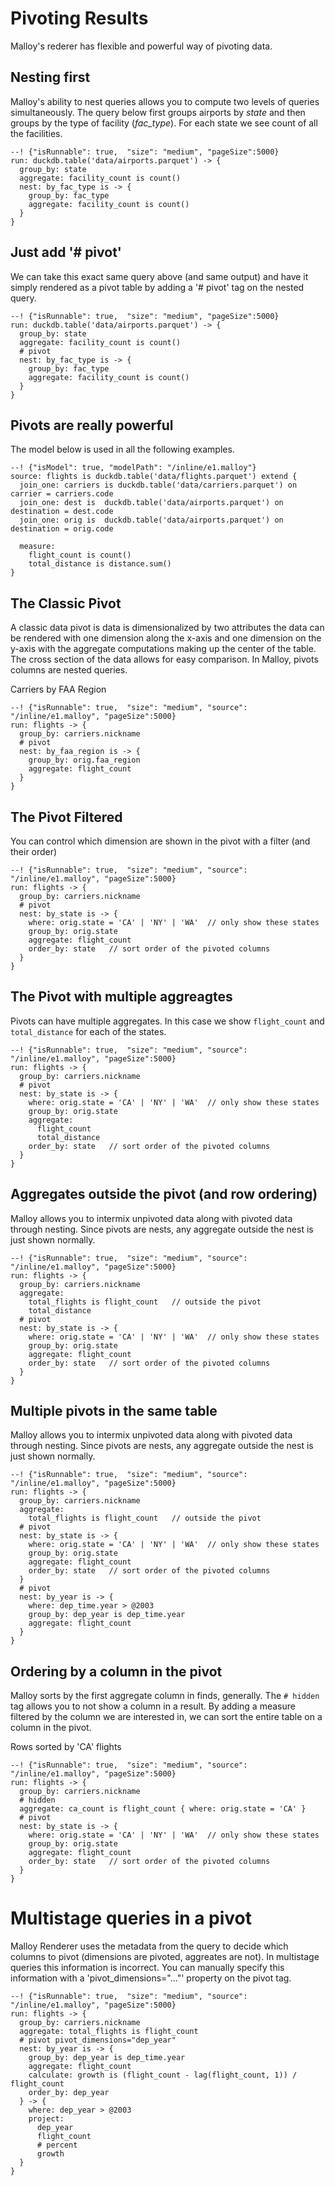 # Pivoting Results
Malloy's rederer has flexible and powerful way of pivoting data. 

## Nesting first
Malloy's ability to nest queries allows you to compute two levels of queries simultaneously.  The query below first groups airports by *state* and then groups by the type of facility (*fac_type*).  For each state we see count of all the facilities.

```malloy
--! {"isRunnable": true,  "size": "medium", "pageSize":5000}
run: duckdb.table('data/airports.parquet') -> {
  group_by: state
  aggregate: facility_count is count()
  nest: by_fac_type is -> {
    group_by: fac_type
    aggregate: facility_count is count()
  }
}
```

## Just add '# pivot'

We can take this exact same query above (and same output) and have it simply rendered as a pivot table by adding a '# pivot' tag on the nested query.

```malloy
--! {"isRunnable": true,  "size": "medium", "pageSize":5000}
run: duckdb.table('data/airports.parquet') -> {
  group_by: state
  aggregate: facility_count is count()
  # pivot
  nest: by_fac_type is -> {
    group_by: fac_type
    aggregate: facility_count is count()
  }
}
```

##  Pivots are really powerful
The model below is used in all the following examples.

```malloy
--! {"isModel": true, "modelPath": "/inline/e1.malloy"}
source: flights is duckdb.table('data/flights.parquet') extend {
  join_one: carriers is duckdb.table('data/carriers.parquet') on carrier = carriers.code
  join_one: dest is  duckdb.table('data/airports.parquet') on destination = dest.code
  join_one: orig is  duckdb.table('data/airports.parquet') on destination = orig.code

  measure: 
    flight_count is count()
    total_distance is distance.sum()
}
```

## The Classic Pivot

A classic data pivot is data is dimensionalized by two attributes the data can be rendered with one dimension along the x-axis and one dimension on the y-axis with the aggregate computations making up the center of the table. The cross section of the data allows for easy comparison. In Malloy, pivots columns are nested queries.

Carriers by FAA Region

```malloy
--! {"isRunnable": true,  "size": "medium", "source": "/inline/e1.malloy", "pageSize":5000}
run: flights -> {
  group_by: carriers.nickname
  # pivot
  nest: by_faa_region is -> {
    group_by: orig.faa_region
    aggregate: flight_count 
  }
}
```

## The Pivot Filtered

You can control which dimension are shown in the pivot with a filter (and their order)

```malloy
--! {"isRunnable": true,  "size": "medium", "source": "/inline/e1.malloy", "pageSize":5000}
run: flights -> {
  group_by: carriers.nickname
  # pivot
  nest: by_state is -> {
    where: orig.state = 'CA' | 'NY' | 'WA'  // only show these states
    group_by: orig.state
    aggregate: flight_count 
    order_by: state   // sort order of the pivoted columns
  }
}
```

## The Pivot with multiple aggreagtes

Pivots can have multiple aggregates. In this case we show `flight_count` and `total_distance` for each of the states.

```malloy
--! {"isRunnable": true,  "size": "medium", "source": "/inline/e1.malloy", "pageSize":5000}
run: flights -> {
  group_by: carriers.nickname
  # pivot
  nest: by_state is -> {
    where: orig.state = 'CA' | 'NY' | 'WA'  // only show these states
    group_by: orig.state
    aggregate: 
      flight_count 
      total_distance
    order_by: state   // sort order of the pivoted columns
  }
}
```

## Aggregates outside the pivot (and row ordering)

Malloy allows you to intermix unpivoted data along with pivoted data through nesting.  Since pivots are nests, any aggregate outside the nest is just shown normally.

```malloy
--! {"isRunnable": true,  "size": "medium", "source": "/inline/e1.malloy", "pageSize":5000}
run: flights -> {
  group_by: carriers.nickname
  aggregate: 
    total_flights is flight_count   // outside the pivot
    total_distance
  # pivot
  nest: by_state is -> {
    where: orig.state = 'CA' | 'NY' | 'WA'  // only show these states
    group_by: orig.state
    aggregate: flight_count 
    order_by: state   // sort order of the pivoted columns
  }
}
```

## Multiple pivots in the same table

Malloy allows you to intermix unpivoted data along with pivoted data through nesting.  Since pivots are nests, any aggregate outside the nest is just shown normally.

```malloy
--! {"isRunnable": true,  "size": "medium", "source": "/inline/e1.malloy", "pageSize":5000}
run: flights -> {
  group_by: carriers.nickname
  aggregate: 
    total_flights is flight_count   // outside the pivot
  # pivot
  nest: by_state is -> {
    where: orig.state = 'CA' | 'NY' | 'WA'  // only show these states
    group_by: orig.state
    aggregate: flight_count 
    order_by: state   // sort order of the pivoted columns
  }
  # pivot
  nest: by_year is -> {
    where: dep_time.year > @2003
    group_by: dep_year is dep_time.year
    aggregate: flight_count
  }
}
```

## Ordering by a column in the pivot 
Malloy sorts by the first aggregate column in finds, generally.  The `# hidden` tag allows you to not show a column in a result.  By adding a measure filtered by the column we are interested in, we can sort the entire table on a column in the pivot.

Rows sorted by 'CA' flights

```malloy
--! {"isRunnable": true,  "size": "medium", "source": "/inline/e1.malloy", "pageSize":5000}
run: flights -> {
  group_by: carriers.nickname
  # hidden
  aggregate: ca_count is flight_count { where: orig.state = 'CA' }
  # pivot
  nest: by_state is -> {
    where: orig.state = 'CA' | 'NY' | 'WA'  // only show these states
    group_by: orig.state
    aggregate: flight_count 
    order_by: state   // sort order of the pivoted columns
  }
}
```

# Multistage queries in a pivot
Malloy Renderer uses the metadata from the query to decide which columns to pivot (dimensions are pivoted, aggreates are not). In multistage queries this information is incorrect.  You can manually specify this information with a 'pivot_dimensions="..."' property on the pivot tag.

```malloy
--! {"isRunnable": true,  "size": "medium", "source": "/inline/e1.malloy", "pageSize":5000}
run: flights -> {
  group_by: carriers.nickname
  aggregate: total_flights is flight_count
  # pivot pivot_dimensions="dep_year"
  nest: by_year is -> {
    group_by: dep_year is dep_time.year
    aggregate: flight_count
    calculate: growth is (flight_count - lag(flight_count, 1)) / flight_count
    order_by: dep_year
  } -> {
    where: dep_year > @2003
    project:
      dep_year
      flight_count
      # percent
      growth
  }
}
```